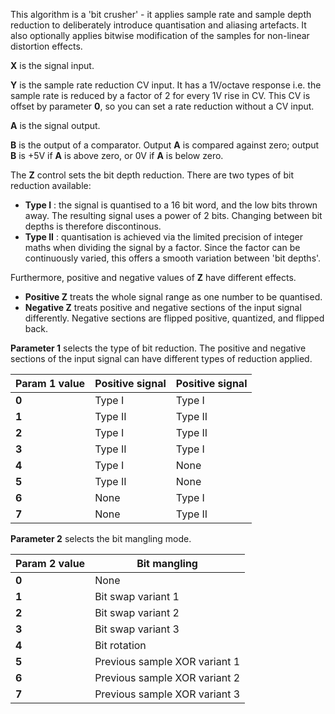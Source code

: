 
This algorithm is a 'bit crusher' - it applies sample rate and sample depth reduction to deliberately introduce
quantisation and aliasing artefacts. It also optionally applies bitwise modification of the samples for non-linear
distortion effects.

 **X** is the signal input.

 **Y** is the sample rate reduction CV input. It has a 1V/octave response i.e. the sample rate is reduced by a factor of 2
for every 1V rise in CV. This CV is offset by parameter **0**, so you can set a rate reduction without a CV input.

 **A** is the signal output.

 **B** is the output of a comparator. Output **A** is compared against zero; output **B** is +5V if **A** is above zero, or 0V if **A** is
below zero.

The **Z** control sets the bit depth reduction. There are two types of bit reduction available:

- **Type I** : the signal is quantised to a 16 bit word, and the low bits thrown away. The resulting signal uses a power of 2 bits. Changing between bit depths is therefore discontinous.
- **Type II** : quantisation is achieved via the limited precision of integer maths when dividing the signal by a factor. Since the factor can be continuously varied, this offers a smooth
variation between 'bit depths'.

Furthermore, positive and negative values of **Z** have different effects.

- **Positive Z** treats the whole signal range as one number to be quantised.
- **Negative Z** treats positive and negative sections of the input signal differently. Negative sections are flipped positive, quantized, and flipped back.

**Parameter 1** selects the type of bit reduction. The positive and negative sections of the input signal can have different
types of reduction applied.

<table>
<thead>
<tr class="header">
<th>
<strong>Param 1 value</strong>
</th>
<th><strong>Positive signal</strong></th>
<th><strong>Positive signal</strong></th>
</tr>
</thead>
<tbody>
<tr class="odd">
<td><strong>0</strong></td>
<td>
Type I
</td>
<td>
Type I
</td>
</tr>
<tr class="even">
<td><strong>1</strong></td>
<td>
Type II
</td>
<td>
Type II
</td>
</tr>
<tr class="odd">
<td><strong>2</strong></td>
<td>
Type I
</td>
<td>
Type II
</td>
</tr>
<tr class="even">
<td><strong>3</strong></td>
<td>
Type II
</td>
<td>
Type I
</td>
</tr>
<tr class="odd">
<td><strong>4</strong></td>
<td>
Type I
</td>
<td>
None
</td>
</tr>
<tr class="even">
<td><strong>5</strong></td>
<td>
Type II
</td>
<td>
None
</td>
</tr>
<tr class="odd">
<td><strong>6</strong></td>
<td>
None
</td>
<td>
Type I
</td>
</tr>
<tr class="even">
<td><strong>7</strong></td>
<td>
None
</td>
<td>
Type II
</td>
</tr>
</tbody>
</table>

**Parameter 2** selects the bit mangling mode.

<table>
<thead>
<tr class="header">
<th><strong>Param 2 value</strong></th>
<th><strong>Bit mangling</strong></th>
</tr>
</thead>
<tbody>
<tr class="odd">
<td><strong>0</strong></td>
<td>
None
</td>
</tr>
<tr class="even">
<td><strong>1</strong></td>
<td>
Bit swap variant 1
</td>
</tr>
<tr class="odd">
<td><strong>2</strong></td>
<td>
Bit swap variant 2
</td>
</tr>
<tr class="even">
<td><strong>3</strong></td>
<td>
Bit swap variant 3
</td>
</tr>
<tr class="odd">
<td><strong>4</strong></td>
<td>
Bit rotation
</td>
</tr>
<tr class="even">
<td><strong>5</strong></td>
<td>
Previous sample XOR variant 1
</td>
</tr>
<tr class="odd">
<td><strong>6</strong></td>
<td>
Previous sample XOR variant 2
</td>
</tr>
<tr class="even">
<td><strong>7</strong></td>
<td>
Previous sample XOR variant 3
</td>
</tr>
</tbody>
</table>

